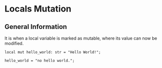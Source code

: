 # Locals Mutation

## General Information

It is when a local variable is marked as mutable, where its value can now be modified.

```
local mut hello_world: str = "Hello World!";

hello_world = "no hello world.";
```